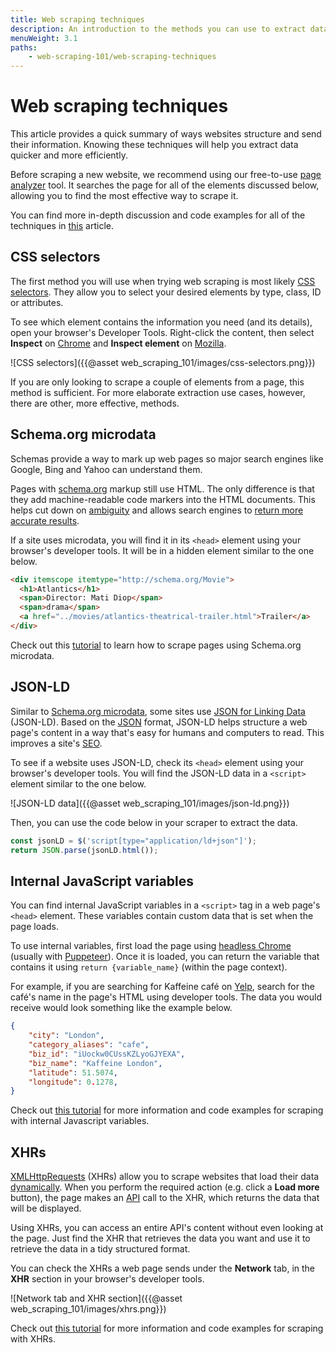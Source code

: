 ```yaml
---
title: Web scraping techniques
description: An introduction to the methods you can use to extract data from websites. Analyze web pages for hidden elements to find the most effective approach.
menuWeight: 3.1
paths:
    - web-scraping-101/web-scraping-techniques
---
```


# Web scraping techniques

This article provides a quick summary of ways websites structure and send their information. Knowing these techniques will help you extract data quicker and more efficiently.

Before scraping a new website, we recommend using our free-to-use [page analyzer](https://apify.com/page-analyzer) tool. It searches the page for all of the elements discussed below, allowing you to find the most effective way to scrape it.

You can find more in-depth discussion and code examples for all of the techniques in [this](https://blog.apify.com/web-scraping-in-2018-forget-html-use-xhrs-metadata-or-javascript-variables-8167f252439c) article.

## [](#css-selectors) CSS selectors

The first method you will use when trying web scraping is most likely
[CSS selectors](https://developer.mozilla.org/en-US/docs/Learn/CSS/Building_blocks/Selectors). They allow you to select your desired elements by type, class, ID or attributes.

To see which element contains the information you need (and its details), open your browser's Developer Tools. Right-click the content, then select **Inspect** on [Chrome](https://developers.google.com/web/tools/chrome-devtools) and **Inspect element** on [Mozilla](https://developer.mozilla.org/en-US/docs/Tools).

![CSS selectors]({{@asset web_scraping_101/images/css-selectors.png}})

If you are only looking to scrape a couple of elements from a page, this method is sufficient. For more elaborate extraction use cases, however, there are other, more effective, methods.

## [](#schema-org-microdata) Schema.org microdata

Schemas provide a way to mark up web pages so major search engines like Google, Bing and Yahoo can understand them.

Pages with [schema.org](https://schema.org) markup still use HTML. The only difference is that they add machine-readable code markers into the HTML documents. This helps cut down on [ambiguity](https://schema.org/docs/gs.html) and allows search engines to [return more accurate results](https://moz.com/learn/seo/what-is-seo).

If a site uses microdata, you will find it in its `<head>` element using your browser's developer tools. It will be in a hidden element similar to the one below.

```html
<div itemscope itemtype="http://schema.org/Movie">
  <h1>Atlantics</h1>
  <span>Director: Mati Diop</span>
  <span>drama</span>
  <a href="../movies/atlantics-theatrical-trailer.html">Trailer</a>
</div>
```

Check out this [tutorial](https://help.apify.com/en/articles/1444245-scraping-data-from-websites-using-schema-org-microdata) to learn how to scrape pages using Schema.org microdata.

## [](#json-ld) JSON-LD

Similar to [Schema.org microdata](#schema-org-microdata), some sites use [JSON for Linking Data](https://json-ld.org/) (JSON-LD). Based on the [JSON](https://www.json.org/json-en.html) format, JSON-LD helps structure a web page's content in a way that's easy for humans and computers to read. This improves a site's [SEO](https://moz.com/learn/seo/what-is-seo).

To see if a website uses JSON-LD, check its `<head>` element using your browser's developer tools. You will find the JSON-LD data in a `<script>` element similar to the one below.

![JSON-LD data]({{@asset web_scraping_101/images/json-ld.png}})

Then, you can use the code below in your scraper to extract the data.

```js
const jsonLD = $('script[type="application/ld+json"]');
return JSON.parse(jsonLD.html());
```

## [](#internal-javascript-variables) Internal JavaScript variables

You can find internal JavaScript variables in a `<script>` tag in a web page's `<head>` element. These variables contain custom data that is set when the page loads.

To use internal variables, first load the page using [headless Chrome](https://developers.google.com/web/updates/2017/04/headless-chrome) (usually with [Puppeteer](https://github.com/GoogleChrome/puppeteer)). Once it is loaded, you can return the variable that contains it using `return {variable_name}` (within the page context).

For example, if you are searching for Kaffeine café on [Yelp](https://www.yelp.co.uk/search?find_desc=kaffeine&find_loc=London), search for the café's name in the page's HTML using developer tools. The data you would receive would look something like the example below.

```json
{
    "city": "London",
    "category_aliases": "cafe",
    "biz_id": "iUockw0CUssKZLyoGJYEXA",
    "biz_name": "Kaffeine London",
    "latitude": 51.5074,
    "longitude": 0.1278,
}
```

Check out [this tutorial](https://blog.apify.com/web-scraping-in-2018-forget-html-use-xhrs-metadata-or-javascript-variables-8167f252439c) for more information and code examples for scraping with internal Javascript variables.

## [](#xhrs) XHRs

[XMLHttpRequests](https://developer.mozilla.org/en-US/docs/Web/API/XMLHttpRequest) (XHRs) allow you to scrape websites that load their data [dynamically](https://en.wikipedia.org/wiki/Dynamic_web_page#Client-side_scripting). When you perform the required action (e.g. click a **Load more** button), the page makes an [API](https://www.freecodecamp.org/news/what-is-an-api-in-english-please-b880a3214a82/) call to the XHR, which returns the data that will be displayed.

Using XHRs, you can access an entire API's content without even looking at the page. Just find the XHR that retrieves the data you want and use it to retrieve the data in a tidy structured format.

You can check the XHRs a web page sends under the **Network** tab, in the **XHR** section in your browser's developer tools.

![Network tab and XHR section]({{@asset web_scraping_101/images/xhrs.png}})

Check out [this tutorial](https://blog.apify.com/web-scraping-in-2018-forget-html-use-xhrs-metadata-or-javascript-variables-8167f252439c) for more information and code examples for scraping with XHRs.
